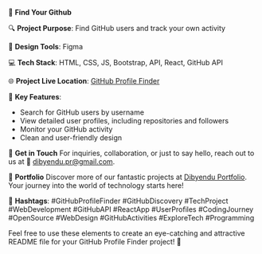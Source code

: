 🚀 **Find Your Github**

🔍 **Project Purpose**: Find GitHub users and track your own activity

🎨 **Design Tools**: Figma

💻 **Tech Stack**: HTML, CSS, JS, Bootstrap, API, React, GitHub API

🌐 **Project Live Location**: [GitHub Profile Finder](https://github-account-finder1.netlify.app/)

🚀 **Key Features**:

- Search for GitHub users by username
- View detailed user profiles, including repositories and followers
- Monitor your GitHub activity
- Clean and user-friendly design


📧 **Get in Touch**
For inquiries, collaboration, or just to say hello, reach out to us at 📩 dibyendu.pr@gmail.com.

🌟 **Portfolio**
Discover more of our fantastic projects at [Dibyendu Portfolio](https://dibyenduweb.netlify.app). Your journey into the world of technology starts here!

🎉 **Hashtags**:
#GitHubProfileFinder #GitHubDiscovery #TechProject #WebDevelopment #GitHubAPI #ReactApp #UserProfiles #CodingJourney #OpenSource #WebDesign #GitHubActivities #ExploreTech #Programming

Feel free to use these elements to create an eye-catching and attractive README file for your GitHub Profile Finder project! 🌟


